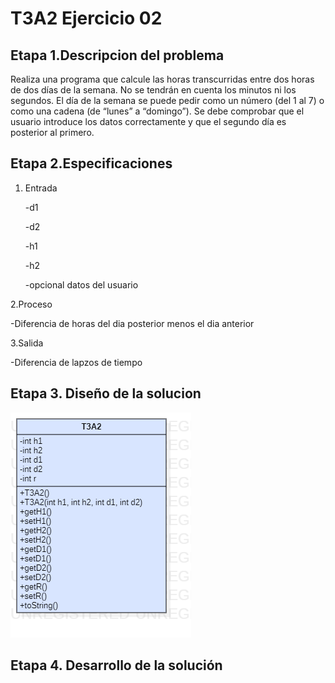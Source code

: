 # T3A2 Ejercicio 02
## Etapa 1.Descripcion del problema
Realiza una programa que calcule las horas transcurridas entre dos horas de dos días de la semana. No se tendrán en cuenta los minutos ni los segundos. El día de la semana se puede pedir como un número (del 1 al 7) o como una cadena (de “lunes” a “domingo”). Se debe comprobar que el usuario introduce los datos correctamente y que el segundo día es posterior al primero.

## Etapa 2.Especificaciones
1. Entrada

   -d1
   
   -d2
   
   -h1
   
   -h2
   
   -opcional datos del usuario
   

2.Proceso
   
   -Diferencia de horas del dia posterior menos el dia anterior 


3.Salida
   
   -Diferencia de lapzos de tiempo 
   

## Etapa 3. Diseño de la solucion
![](https://github.com/EsmeraldaMD/T3A2/blob/main/T3A2.png)

## Etapa 4. Desarrollo de la solución


